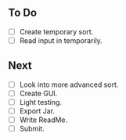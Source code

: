 ## To Do

- [ ] Create temporary sort.
- [ ] Read input in temporarily.

## Next

- [ ] Look into more advanced sort.
- [ ] Create GUI.
- [ ] Light testing.
- [ ] Export Jar.
- [ ] Write ReadMe.
- [ ] Submit.
